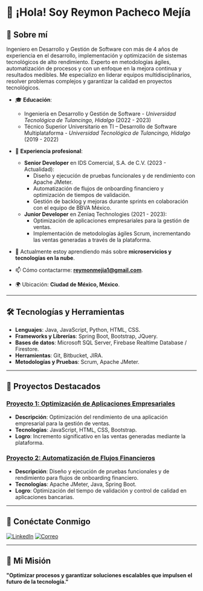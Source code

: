 # 👋 ¡Hola! Soy Reymon Pacheco Mejía

## 🌟 Sobre mí
Ingeniero en Desarrollo y Gestión de Software con más de 4 años de experiencia en el desarrollo, implementación y optimización de sistemas tecnológicos de alto rendimiento. Experto en metodologías ágiles, automatización de procesos y con un enfoque en la mejora continua y resultados medibles. Me especializo en liderar equipos multidisciplinarios, resolver problemas complejos y garantizar la calidad en proyectos tecnológicos.

- 🎓 **Educación**:
  - Ingeniería en Desarrollo y Gestión de Software - *Universidad Tecnológica de Tulancingo, Hidalgo* (2022 - 2023)
  - Técnico Superior Universitario en TI – Desarrollo de Software Multiplataforma - *Universidad Tecnológica de Tulancingo, Hidalgo* (2019 - 2022)
- 🔭 **Experiencia profesional**:
  - **Senior Developer** en IDS Comercial, S.A. de C.V. (2023 - Actualidad):
    - Diseño y ejecución de pruebas funcionales y de rendimiento con Apache JMeter.
    - Automatización de flujos de onboarding financiero y optimización de tiempos de validación.
    - Gestión de backlog y mejoras durante sprints en colaboración con el equipo de BBVA México.
  - **Junior Developer** en Zeniaq Technologies (2021 - 2023):
    - Optimización de aplicaciones empresariales para la gestión de ventas.
    - Implementación de metodologías ágiles Scrum, incrementando las ventas generadas a través de la plataforma.

- 🌱 Actualmente estoy aprendiendo más sobre **microservicios y tecnologías en la nube**.
- 📫 Cómo contactarme: **reymonmejia1@gmail.com**.
- 🌍 Ubicación: **Ciudad de México, México**.

---

## 🛠️ Tecnologías y Herramientas

- **Lenguajes**: Java, JavaScript, Python, HTML, CSS.
- **Frameworks y Librerías**: Spring Boot, Bootstrap, JQuery.
- **Bases de datos**: Microsoft SQL Server, Firebase Realtime Database / Firestore.
- **Herramientas**: Git, Bitbucket, JIRA.
- **Metodologías y Pruebas**: Scrum, Apache JMeter.

---

## 📂 Proyectos Destacados

### [Proyecto 1: Optimización de Aplicaciones Empresariales](https://github.com/tu-usuario/proyecto1)
- **Descripción**: Optimización del rendimiento de una aplicación empresarial para la gestión de ventas.
- **Tecnologías**: JavaScript, HTML, CSS, Bootstrap.
- **Logro**: Incremento significativo en las ventas generadas mediante la plataforma.

### [Proyecto 2: Automatización de Flujos Financieros](https://github.com/tu-usuario/proyecto2)
- **Descripción**: Diseño y ejecución de pruebas funcionales y de rendimiento para flujos de onboarding financiero.
- **Tecnologías**: Apache JMeter, Java, Spring Boot.
- **Logro**: Optimización del tiempo de validación y control de calidad en aplicaciones bancarias.

---

## 🤝 Conéctate Conmigo

[![LinkedIn](https://img.shields.io/badge/LinkedIn-blue?logo=linkedin&logoColor=white)](https://www.linkedin.com/in/reymon-pacheco-mejia-0b7271267/)
[![Correo](https://img.shields.io/badge/Email-reymonmejia1@gmail.com-red)](mailto:reymonmejia1@gmail.com)

---

## 🚀 Mi Misión
**"Optimizar procesos y garantizar soluciones escalables que impulsen el futuro de la tecnología."**

